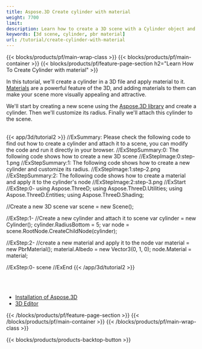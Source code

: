```yaml
---
title: Aspose.3D Create cylinder with material 
weight: 7700
limit: 
description: Learn how to create a 3D scene with a Cylinder object and has material definition.
keywords: [3d scene, cylinder, pbr material]
url: /tutorial/create-cylinder-with-material
---
```


{{< blocks/products/pf/main-wrap-class >}}
{{< blocks/products/pf/main-container >}}
{{< blocks/products/pf/feature-page-section h2="Learn How To Create Cylinder with material" >}}

<p>
In this tutorial, we'll create a cylinder in a 3D file and apply material to it. <a href="https://reference.aspose.com/3d/net/aspose.threed.shading/">Materials</a> are a powerful feature of the 3D, and adding materials to them can make your scene more visually appealing and attractive.
</p>

<p>
We'll start by creating a new scene using the <a href="https://www.nuget.org/packages/Aspose.3D">Aspose.3D library</a> and create a cylinder. Then we'll customize its radius. Finally we'll attach this cylinder to the scene.
</p>

<br />
{{< app/3d/tutorial2 >}}
//ExSummary: Please check the following code to find out how to create a cylinder and attach it to a scene, you can modify the code and run it directly in your browser.
//ExStepSummary:0: The following code shows how to create a new 3D scene
//ExStepImage:0:step-1.png
//ExStepSummary:1: The following code shows how to create a new cylinder and customize its radius.
//ExStepImage:1:step-2.png
//ExStepSummary:2: The following code shows how to create a material and apply it to the cylinder's node
//ExStepImage:2:step-3.png
//ExStart
//ExStep:0-
using Aspose.ThreeD;
using Aspose.ThreeD.Utilities;
using Aspose.ThreeD.Entities;
using Aspose.ThreeD.Shading;

//Create a new 3D scene
var scene = new Scene();

//ExStep:1-
//Create a new cylinder and attach it to scene
var cylinder = new Cylinder();
cylinder.RadiusBottom = 5;
var node = scene.RootNode.CreateChildNode(cylinder);

//ExStep:2-
//create a new material and apply it to the node
var material = new PbrMaterial();
material.Albedo = new Vector3(0, 1, 0);
node.Material = material;

//ExStep:0-
scene
//ExEnd
{{< /app/3d/tutorial2 >}}
<br />

<br />
<br />
<div class="code-sample">
    <ul class="link-list">
        <li class="link-item"><a href="https://docs.aspose.com/3d/net/installation/">Installation of Aspose.3D</a></li>
        <li class="link-item"><a href="https://products.aspose.app/3d/editor/">3D Editor</a></li>
    </ul>
</div>

{{< /blocks/products/pf/feature-page-section >}}
{{< /blocks/products/pf/main-container >}}
{{< /blocks/products/pf/main-wrap-class >}}

{{< blocks/products/products-backtop-button >}}

